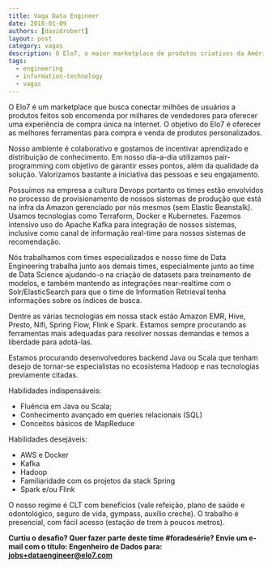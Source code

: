 ```yaml
---
title: Vaga Data Engineer
date: 2018-01-09
authors: [davidrobert]
layout: post
category: vagas
description: O Elo7, o maior marketplace de produtos criativos da América Latina, está com muitos desafios técnicos para implementar com seus novos projetos. Estamos à procura de desenvolvedores _Data Engineer_ para fazer parte do nosso time.
tags:
  - engineering
  - information-technology
  - vagas
---
```


O Elo7 é um marketplace que busca conectar milhões de usuários a produtos feitos sob encomenda por milhares de vendedores para oferecer uma experiência de compra única na internet. O objetivo do Elo7 é oferecer as melhores ferramentas para compra e venda de produtos personalizados.

Nosso ambiente é colaborativo e gostamos de incentivar aprendizado e distribuição de conhecimento. Em nosso dia-a-dia utilizamos pair-programming com objetivo de garantir esses pontos, além da qualidade da solução. Valorizamos bastante a iniciativa das pessoas e seu engajamento.

Possuímos na empresa a cultura Devops portanto os times estão envolvidos no processo de provisionamento de nossos sistemas de produção que está na infra da Amazon gerenciado por nós mesmos (sem Elastic Beanstalk). Usamos tecnologias como Terraform, Docker e Kubernetes. Fazemos intensivo uso do Apache Kafka para integração de nossos sistemas, inclusive como canal de informação real-time para nossos sistemas de recomendação.

Nós trabalhamos com times especializados e nosso time de Data Engineering trabalha junto aos demais times, especialmente junto ao time de Data Science ajudando-o na criação de datasets para treinamento de modelos, e também mantendo as integrações near-realtime com o Solr/ElasticSearch para que o time de Information Retrieval tenha informações sobre os índices de busca.


Dentre as várias tecnologias em nossa stack estão Amazon EMR, Hive, Presto, Nifi, Spring Flow, Flink e Spark. Estamos sempre procurando as ferramentas mais adequadas para resolver nossas demandas e temos a liberdade para adotá-las.


Estamos procurando desenvolvedores backend Java ou Scala que tenham desejo de tornar-se especialistas no ecosistema Hadoop e nas tecnologias previamente citadas.


Habilidades indispensáveis:
- Fluência em Java ou Scala;
- Conhecimento avançado em queries relacionais (SQL)
- Conceitos básicos de MapReduce

Habilidades desejáveis:
- AWS e Docker
- Kafka
- Hadoop
- Familiaridade com os projetos da stack Spring
- Spark e/ou Flink

O nosso regime é CLT com benefícios (vale refeição, plano de saúde e odontológico, seguro de vida, gympass, auxílio creche). O trabalho é presencial, com fácil acesso (estação de trem à poucos metros).

**Curtiu o desafio? Quer fazer parte deste time #foradesérie? Envie um e-mail com o título: Engenheiro de Dados para: jobs+dataengineer@elo7.com**
